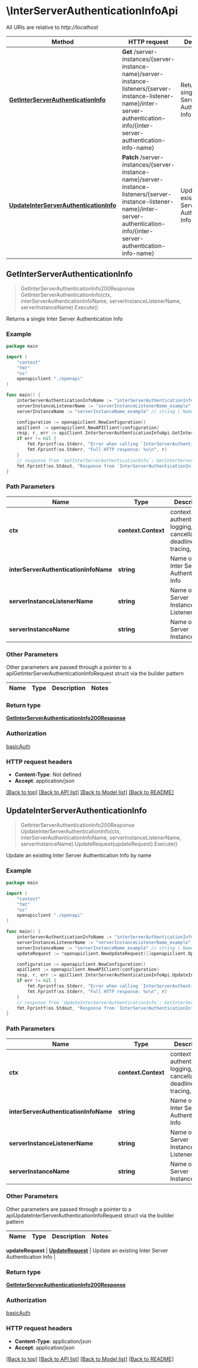 # \InterServerAuthenticationInfoApi

All URIs are relative to *http://localhost*

Method | HTTP request | Description
------------- | ------------- | -------------
[**GetInterServerAuthenticationInfo**](InterServerAuthenticationInfoApi.md#GetInterServerAuthenticationInfo) | **Get** /server-instances/{server-instance-name}/server-instance-listeners/{server-instance-listener-name}/inter-server-authentication-info/{inter-server-authentication-info-name} | Returns a single Inter Server Authentication Info
[**UpdateInterServerAuthenticationInfo**](InterServerAuthenticationInfoApi.md#UpdateInterServerAuthenticationInfo) | **Patch** /server-instances/{server-instance-name}/server-instance-listeners/{server-instance-listener-name}/inter-server-authentication-info/{inter-server-authentication-info-name} | Update an existing Inter Server Authentication Info by name



## GetInterServerAuthenticationInfo

> GetInterServerAuthenticationInfo200Response GetInterServerAuthenticationInfo(ctx, interServerAuthenticationInfoName, serverInstanceListenerName, serverInstanceName).Execute()

Returns a single Inter Server Authentication Info

### Example

```go
package main

import (
    "context"
    "fmt"
    "os"
    openapiclient "./openapi"
)

func main() {
    interServerAuthenticationInfoName := "interServerAuthenticationInfoName_example" // string | Name of the Inter Server Authentication Info
    serverInstanceListenerName := "serverInstanceListenerName_example" // string | Name of the Server Instance Listener
    serverInstanceName := "serverInstanceName_example" // string | Name of the Server Instance

    configuration := openapiclient.NewConfiguration()
    apiClient := openapiclient.NewAPIClient(configuration)
    resp, r, err := apiClient.InterServerAuthenticationInfoApi.GetInterServerAuthenticationInfo(context.Background(), interServerAuthenticationInfoName, serverInstanceListenerName, serverInstanceName).Execute()
    if err != nil {
        fmt.Fprintf(os.Stderr, "Error when calling `InterServerAuthenticationInfoApi.GetInterServerAuthenticationInfo``: %v\n", err)
        fmt.Fprintf(os.Stderr, "Full HTTP response: %v\n", r)
    }
    // response from `GetInterServerAuthenticationInfo`: GetInterServerAuthenticationInfo200Response
    fmt.Fprintf(os.Stdout, "Response from `InterServerAuthenticationInfoApi.GetInterServerAuthenticationInfo`: %v\n", resp)
}
```

### Path Parameters


Name | Type | Description  | Notes
------------- | ------------- | ------------- | -------------
**ctx** | **context.Context** | context for authentication, logging, cancellation, deadlines, tracing, etc.
**interServerAuthenticationInfoName** | **string** | Name of the Inter Server Authentication Info | 
**serverInstanceListenerName** | **string** | Name of the Server Instance Listener | 
**serverInstanceName** | **string** | Name of the Server Instance | 

### Other Parameters

Other parameters are passed through a pointer to a apiGetInterServerAuthenticationInfoRequest struct via the builder pattern


Name | Type | Description  | Notes
------------- | ------------- | ------------- | -------------




### Return type

[**GetInterServerAuthenticationInfo200Response**](GetInterServerAuthenticationInfo200Response.md)

### Authorization

[basicAuth](../README.md#basicAuth)

### HTTP request headers

- **Content-Type**: Not defined
- **Accept**: application/json

[[Back to top]](#) [[Back to API list]](../README.md#documentation-for-api-endpoints)
[[Back to Model list]](../README.md#documentation-for-models)
[[Back to README]](../README.md)


## UpdateInterServerAuthenticationInfo

> GetInterServerAuthenticationInfo200Response UpdateInterServerAuthenticationInfo(ctx, interServerAuthenticationInfoName, serverInstanceListenerName, serverInstanceName).UpdateRequest(updateRequest).Execute()

Update an existing Inter Server Authentication Info by name

### Example

```go
package main

import (
    "context"
    "fmt"
    "os"
    openapiclient "./openapi"
)

func main() {
    interServerAuthenticationInfoName := "interServerAuthenticationInfoName_example" // string | Name of the Inter Server Authentication Info
    serverInstanceListenerName := "serverInstanceListenerName_example" // string | Name of the Server Instance Listener
    serverInstanceName := "serverInstanceName_example" // string | Name of the Server Instance
    updateRequest := *openapiclient.NewUpdateRequest([]openapiclient.Operation{*openapiclient.NewOperation(openapiclient.EnumOperation("add"), "Path_example")}) // UpdateRequest | Update an existing Inter Server Authentication Info

    configuration := openapiclient.NewConfiguration()
    apiClient := openapiclient.NewAPIClient(configuration)
    resp, r, err := apiClient.InterServerAuthenticationInfoApi.UpdateInterServerAuthenticationInfo(context.Background(), interServerAuthenticationInfoName, serverInstanceListenerName, serverInstanceName).UpdateRequest(updateRequest).Execute()
    if err != nil {
        fmt.Fprintf(os.Stderr, "Error when calling `InterServerAuthenticationInfoApi.UpdateInterServerAuthenticationInfo``: %v\n", err)
        fmt.Fprintf(os.Stderr, "Full HTTP response: %v\n", r)
    }
    // response from `UpdateInterServerAuthenticationInfo`: GetInterServerAuthenticationInfo200Response
    fmt.Fprintf(os.Stdout, "Response from `InterServerAuthenticationInfoApi.UpdateInterServerAuthenticationInfo`: %v\n", resp)
}
```

### Path Parameters


Name | Type | Description  | Notes
------------- | ------------- | ------------- | -------------
**ctx** | **context.Context** | context for authentication, logging, cancellation, deadlines, tracing, etc.
**interServerAuthenticationInfoName** | **string** | Name of the Inter Server Authentication Info | 
**serverInstanceListenerName** | **string** | Name of the Server Instance Listener | 
**serverInstanceName** | **string** | Name of the Server Instance | 

### Other Parameters

Other parameters are passed through a pointer to a apiUpdateInterServerAuthenticationInfoRequest struct via the builder pattern


Name | Type | Description  | Notes
------------- | ------------- | ------------- | -------------



 **updateRequest** | [**UpdateRequest**](UpdateRequest.md) | Update an existing Inter Server Authentication Info | 

### Return type

[**GetInterServerAuthenticationInfo200Response**](GetInterServerAuthenticationInfo200Response.md)

### Authorization

[basicAuth](../README.md#basicAuth)

### HTTP request headers

- **Content-Type**: application/json
- **Accept**: application/json

[[Back to top]](#) [[Back to API list]](../README.md#documentation-for-api-endpoints)
[[Back to Model list]](../README.md#documentation-for-models)
[[Back to README]](../README.md)

